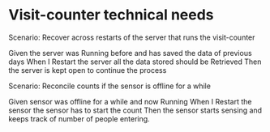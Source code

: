 # Visit-counter technical needs

Scenario: Recover across restarts of the server
that runs the visit-counter

  Given the server was Running before and has saved the data of previous days
  When I Restart the server all the data stored should be Retrieved
  Then the server is kept open to continue the process

Scenario: Reconcile counts if the sensor is offline for a while

  Given sensor was offline for a while and now Running
  When I Restart the sensor the sensor has to start the count 
  Then the sensor starts sensing and keeps track of number of people entering.
